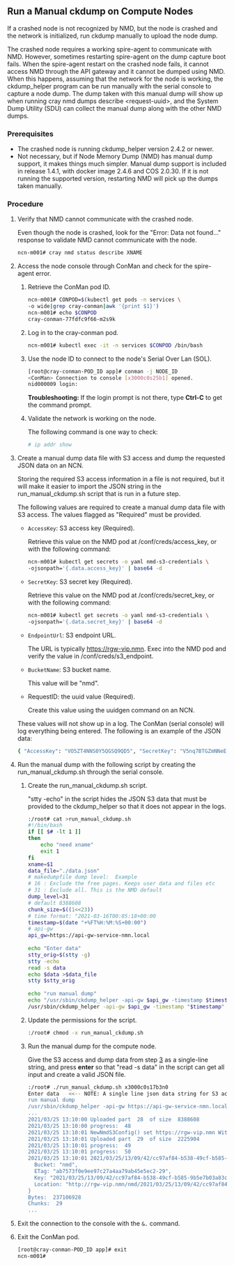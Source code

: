 ## Run a Manual ckdump on Compute Nodes

If a crashed node is not recognized by NMD, but the node is crashed and the network is initialized, run ckdump manually to upload the node dump.

The crashed node requires a working spire-agent to communicate with NMD. However, sometimes restarting spire-agent on the dump capture boot fails. When the spire-agent restart on the crashed node fails, it cannot access NMD through the API gateway and it cannot be dumped using NMD. When this happens, assuming that the network for the node is working, the ckdump\_helper program can be run manually with the serial console to capture a node dump. The dump taken with this manual dump will show up when running cray nmd dumps describe <request-uuid\>, and the System Dump Utility \(SDU\) can collect the manual dump along with the other NMD dumps.

### Prerequisites

-   The crashed node is running ckdump\_helper version 2.4.2 or newer.
-   Not necessary, but if Node Memory Dump \(NMD\) has manual dump support, it makes things much simpler. Manual dump support is included in release 1.4.1, with docker image 2.4.6 and COS 2.0.30. If it is not running the supported version, restarting NMD will pick up the dumps taken manually.

### Procedure

1.  Verify that NMD cannot communicate with the crashed node.

    Even though the node is crashed, look for the "Error: Data not found..." response to validate NMD cannot communicate with the node.

    ```bash
    ncn-m001# cray nmd status describe XNAME
    ```

2.  Access the node console through ConMan and check for the spire-agent error.

    1.  Retrieve the ConMan pod ID.

        ```bash
        ncn-m001# CONPOD=$(kubectl get pods -n services \
        -o wide|grep cray-conman|awk '{print $1}')
        ncn-m001# echo $CONPOD
        cray-conman-77fdfc9f66-m2s9k
        ```

    2.  Log in to the cray-conman pod.

        ```bash
        ncn-m001# kubectl exec -it -n services $CONPOD /bin/bash
        ```

    3.  Use the node ID to connect to the node's Serial Over Lan \(SOL\).

        ```bash
        [root@cray-conman-POD_ID app]# conman -j NODE_ID
        <ConMan> Connection to console [x3000c0s25b1] opened.
        nid000009 login:
        ```

        **Troubleshooting:** If the login prompt is not there, type **Ctrl-C** to get the command prompt.

    4.  Validate the network is working on the node.

        The following command is one way to check:

        ```bash
        # ip addr show
        ```

3.  Create a manual dump data file with S3 access and dump the requested JSON data on an NCN.

    Storing the required S3 access information in a file is not required, but it will make it easier to import the JSON string in the run\_manual\_ckdump.sh script that is run in a future step.

    The following values are required to create a manual dump data file with S3 access. The values flagged as "Required" must be provided.

    -   `AccessKey`: S3 access key \(Required\).

        Retrieve this value on the NMD pod at /conf/creds/access\_key, or with the following command:

        ```bash
        ncn-m001# kubectl get secrets -o yaml nmd-s3-credentials \
        -ojsonpath='{.data.access_key}' | base64 -d
        ```

    -   `SecretKey`: S3 secret key \(Required\).

        Retrieve this value on the NMD pod at /conf/creds/secret\_key, or with the following command:

        ```bash
        ncn-m001# kubectl get secrets -o yaml nmd-s3-credentials \
        -ojsonpath='{.data.secret_key}' | base64 -d
        ```

    -   `EndpointUrl`: S3 endpoint URL.

        The URL is typically https://rgw-vip.nmn. Exec into the NMD pod and verify the value in /conf/creds/s3\_endpoint.

    -   `BucketName`: S3 bucket name.

        This value will be "nmd".

    -   RequestID: the uuid value \(Required\).

        Create this value using the uuidgen command on an NCN.

    These values will not show up in a log. The ConMan \(serial console\) will log everything being entered. The following is an example of the JSON data:

    ```bash
    { "AccessKey": "VO5ZT4NNS0Y5QGSQ9QD5", "SecretKey": "V5nq7BTGZmNNeE6cJxuRR3RMM8vuvjnpLzeHi3Pp", "EndpointUrl": "https://rgw-vip.nmn", "BucketName": "nmd", "RequestId": "cc97af84-b538-49cf-b585-9b5e7b03a83c" }
    ```

4.  Run the manual dump with the following script by creating the run\_manual\_ckdump.sh through the serial console.

    1.  Create the run\_manual\_ckdump.sh script.

        "stty -echo" in the script hides the JSON S3 data that must be provided to the ckdump\_helper so that it does not appear in the logs.

        ```bash
        :/root# cat >run_manual_ckdump.sh
        #!/bin/bash
        if [[ $# -lt 1 ]]
        then
            echo "need xname"
            exit 1
        fi
        xname=$1
        data_file="./data.json"
        # makedumpfile dump level:  Example
        # 16 : Exclude the free pages. Keeps user data and files etc
        # 31 : Exclude all. This is the NMD default
        dump_level=31
        # default 8388608
        chunk_size=$((1<<23))
        # time format: "2021-03-16T00:05:18+00:00
        timestamp=$(date "+%FT%H:%M:%S+00:00")
        # api-gw
        api_gw=https://api-gw-service-nmn.local
         
        echo "Enter data"
        stty_orig=$(stty -g)
        stty -echo
        read -s data
        echo $data >$data_file
        stty $stty_orig
         
        echo "run manual dump"
        echo "/usr/sbin/ckdump_helper -api-gw $api_gw -timestamp $timestamp -s3-chunk-size $chunk_size -xname $xname -manual-dump ./data.json -dump-level $dump_level"
        /usr/sbin/ckdump_helper -api-gw $api_gw -timestamp "$timestamp" -s3-chunk-size $chunk_size -xname $xname -manual-dump ./data.json -dump-level $dump_level
        ```

    2.  Update the permissions for the script.

        ```bash
        :/root# chmod -x run_manual_ckdump.sh
        ```

    3.  Run the manual dump for the compute node.

        Give the S3 access and dump data from step [3](#step_jgm_qhg_dpb) as a single-line string, and press **enter** so that "read -s data" in the script can get all input and create a valid JSON file.

        ```bash
        :/root# ./run_manual_ckdump.sh x3000c0s17b3n0
        Enter data   <<-- NOTE: A single line json data string for S3 access and dump data.
        run manual dump
        /usr/sbin/ckdump_helper -api-gw https://api-gw-service-nmn.local -timestamp 2021-03-25T13:09:42+00:00 -s3-chunk-size 8388608 -xname x3000c0s19b1n0 -manual-dump ./data.json -dump-level 31
        ...
        2021/03/25 13:10:00 Uploaded part  28  of size  8388608
        2021/03/25 13:10:00 progress:  48
        2021/03/25 13:10:01 NewNmdS3Config() set https://rgw-vip.nmn WithDisableSSL(false)
        2021/03/25 13:10:01 Uploaded part  29  of size  2225904
        2021/03/25 13:10:01 progress:  49
        2021/03/25 13:10:01 progress:  50
        2021/03/25 13:10:01 2021/03/25/13/09/42/cc97af84-b538-49cf-b585-9b5e7b03a83c/x3000c0s19b1n0/x3000c0s19b1n0-cc97af84-b538-49cf-b585-9b5e7b03a83c.ckdump  Success:  {
          Bucket: "nmd",
          ETag: "ab7573f0e9ee97c27a4aa79ab45e5ec2-29",
          Key: "2021/03/25/13/09/42/cc97af84-b538-49cf-b585-9b5e7b03a83c/x3000c0s19b1n0/x3000c0s19b1n0-cc97af84-b538-49cf-b585-9b5e7b03a83c.ckdump",
          Location: "http://rgw-vip.nmn/nmd/2021/03/25/13/09/42/cc97af84-b538-49cf-b585-9b5e7b03a83c/x3000c0s19b1n0/x3000c0s19b1n0-cc97af84-b538-49cf-b585-9b5e7b03a83c.ckdump"
        }
        Bytes:  237106928
        Chunks:  29
        ...
        ```

5.  Exit the connection to the console with the `&.` command.

6.  Exit the ConMan pod.

    ```bash
    [root@cray-conman-POD_ID app]# exit
    ncn-m001#
    ```


